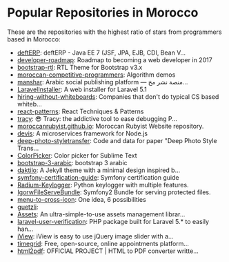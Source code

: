 # Popular Repositories in Morocco

These are the repositories with the highest ratio of stars from programmers based in Morocco:

- [deftERP](https://github.com/deftERP/deftERP): deftERP - Java EE 7 (JSF, JPA, EJB, CDI, Bean V...
- [developer-roadmap](https://github.com/kamranahmedse/developer-roadmap): Roadmap to becoming a web developer in 2017
- [bootstrap-rtl](https://github.com/morteza/bootstrap-rtl): RTL Theme for Bootstrap v3.x
- [moroccan-competitive-programmers](https://github.com/saadtaame/moroccan-competitive-programmers): Algorithm demos
- [manshar](https://github.com/manshar/manshar): Arabic social publishing platform — منصة نشر مخ...
- [LaravelInstaller](https://github.com/RachidLaasri/LaravelInstaller): A web installer for Laravel 5.1
- [hiring-without-whiteboards](https://github.com/poteto/hiring-without-whiteboards): Companies that don't do typical CS based whiteb...
- [react-patterns](https://github.com/vasanthk/react-patterns): React Techniques & Patterns 
- [tracy](https://github.com/nette/tracy): 😎 Tracy: the addictive tool to ease debugging P...
- [moroccanrubyist.github.io](https://github.com/MoroccanRubyist/moroccanrubyist.github.io): Moroccan Rubyist Website repository.
- [devis](https://github.com/Devisjs/devis): A microservices framework for Node.js
- [deep-photo-styletransfer](https://github.com/luanfujun/deep-photo-styletransfer): Code and data for paper "Deep Photo Style Trans...
- [ColorPicker](https://github.com/weslly/ColorPicker): Color picker for Sublime Text
- [bootstrap-3-arabic](https://github.com/zeroxme/bootstrap-3-arabic): bootstrap 3 arabic
- [daktilo](https://github.com/kronik3r/daktilo): A Jekyll theme with a minimal design inspired b...
- [symfony-certification-guide](https://github.com/jmolivas/symfony-certification-guide): Symfony certification guide
- [Radium-Keylogger](https://github.com/mehulj94/Radium-Keylogger): Python keylogger with multiple features.
- [IgorwFileServeBundle](https://github.com/igorw/IgorwFileServeBundle): Symfony2 Bundle for serving protected files.
- [menu-to-cross-icon](https://github.com/LukyVj/menu-to-cross-icon): One idea, 6 possibilities
- [guetzli](https://github.com/google/guetzli): 
- [Assets](https://github.com/Stolz/Assets): An ultra-simple-to-use assets management librar...
- [laravel-user-verification](https://github.com/jrean/laravel-user-verification): PHP package built for Laravel 5.* to easily han...
- [iView](https://github.com/iprodev/iView): iView is easy to use jQuery image slider with a...
- [timegrid](https://github.com/timegridio/timegrid): Free, open-source, online appointments platform...
- [html2pdf](https://github.com/spipu/html2pdf): OFFICIAL PROJECT | HTML to PDF converter writte...
